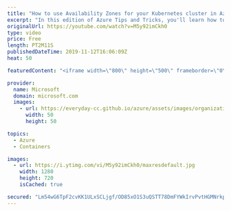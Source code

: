 ```yaml
---
title: "How to use Availability Zones for your Kubernetes cluster in Azure | Azure Tips and Tricks"
excerpt: "In this edition of Azure Tips and Tricks, you'll learn how to create an Azure Kubernetes Service cluster that uses Availability Zones. When you use Availability Zones for your Azure Kubernetes cluster, you can make it highly available and protect it against failure of a single data center.    For more"
originalUrl: https://youtube.com/watch?v=M5y92imCkh0
type: video
price: Free
length: PT2M11S
publishedDateTime: 2019-11-12T16:06:09Z
heat: 50

featuredContent: "<iframe width=\"800\" height=\"500\" frameborder=\"0\" src=\"https://www.youtube.com/embed/M5y92imCkh0\" allow=\"accelerometer; autoplay; encrypted-media; gyroscope; picture-in-picture\" allowfullscreen></iframe>"

provider:
  name: Microsoft
  domain: microsoft.com
  images:
    - url: https://everyday-cc.github.io/azure/assets/images/organizations/microsoft.com-50x50.jpg
      width: 50
      height: 50

topics:
  - Azure
  - Containers

images:
  - url: https://i.ytimg.com/vi/M5y92imCkh0/maxresdefault.jpg
    width: 1280
    height: 720
    isCached: true

secured: "Lm54wG6TpF2cvKK1ULxSCLjgf/OD85xO1S3uQSTT78DmFYWkIrvPvtHGMNrkpPsGvVHdzozu9PI5mUIL4eFTKEqxEb+pIF4Z7HcyCsER6xAN3POBfaFCX5onGjJjTpCXC6QaH3krVD97gAs0I6zzTzoxRb0Xz23wctqxjGDTveA3PJZawZIcNAIHff0cX5Mc8vqSW1BOkFLrAFmRD2871Mdv7ayJjU+/KOgikrFh1jJaVEbPYA+fvzK0OohkbzjqAatouPgIzg2VzUydPjNLzdaklcqhNp3Rx1AHy0hPEP2kBDMDbENF8vrC9tsE/0hhavxSkpzEHn1Ope3M/cSYZEibEPOgwdJR3Ew7j6uNqZiEuhi2h23zxO4qf8jppdGEwHOpHgzbCDmdFY6M9xxz6+AoeBamDhijszoo3Bj2Uyw=;i2Hgcd90Ma8eX2C8OjH9fg=="
---
```


